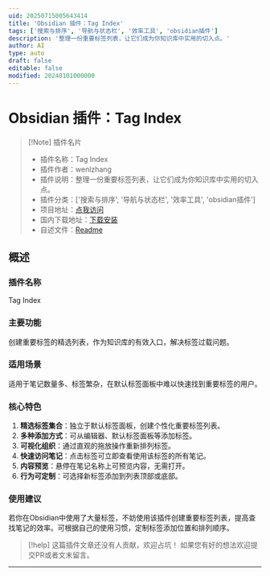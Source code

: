 ```yaml
---
uid: 20250715005643414
title: 'Obsidian 插件：Tag Index'
tags: ['搜索与排序', '导航与状态栏', '效率工具', 'obsidian插件']
description: '整理一份重要标签列表，让它们成为你知识库中实用的切入点。'
author: AI
type: auto
draft: false
editable: false
modified: 20240101000000
---
```


# Obsidian 插件：Tag Index

> [!Note] 插件名片
> - 插件名称：Tag Index
> - 插件作者：wenlzhang
> - 插件说明：整理一份重要标签列表，让它们成为你知识库中实用的切入点。
> - 插件分类：['搜索与排序', '导航与状态栏', '效率工具', 'obsidian插件']
> - 项目地址：[点我访问](https://github.com/wenlzhang/obsidian-tag-index)
> - 国内下载地址：[下载安装](https://pkmer.cn/products/plugin/pluginMarket/?tag-index)
> - 自述文件：[Readme](https://ghproxy.net/https://raw.githubusercontent.com/wenlzhang/obsidian-tag-index/master/README.md)



## 概述

### 插件名称
Tag Index

### 主要功能
创建重要标签的精选列表，作为知识库的有效入口，解决标签过载问题。

### 适用场景
适用于笔记数量多、标签繁杂，在默认标签面板中难以快速找到重要标签的用户。

### 核心特色
1. **精选标签集合**：独立于默认标签面板，创建个性化重要标签列表。
2. **多种添加方式**：可从编辑器、默认标签面板等添加标签。
3. **可视化组织**：通过直观的拖放操作重新排列标签。
4. **快速访问笔记**：点击标签可立即查看使用该标签的所有笔记。
5. **内容预览**：悬停在笔记名称上可预览内容，无需打开。
6. **行为可定制**：可选择新标签添加到列表顶部或底部。

### 使用建议
若你在Obsidian中使用了大量标签，不妨使用该插件创建重要标签列表，提高查找笔记的效率。可根据自己的使用习惯，定制标签添加位置和排列顺序。


> [!help] 
> 这篇插件文章还没有人贡献，欢迎占坑！
> 如果您有好的想法欢迎提交PR或者文末留言。
> 

---


